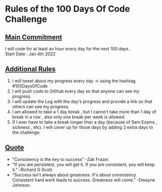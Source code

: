 # **Rules of the 100 Days Of Code Challenge**

## <u>Main Commitment</u>

I will code for at least an hour every day for the next 100 days.<br>
Start Date : Jan 4th 2022

## <u>Additional Rules</u>

1. I will tweet about my progress every day -> using the hashtag #100DaysOfCode
2. I will push code to GitHub every day so that anyone can see my progress.
3. I will update the Log with the day's progress and provide a link so that others can see my progress.
4. I am allowed to take a 1 day break , but I canno't take more than 1 day of break in a row , also only one break per week is allowed.
5. If I ever have to take a break longer than a day (because of Sem Exams , sickness , etc). I will cover up for those days by adding 2 extra days to the challenge.

## <u>Quote</u>

* "Consistency is the key to success" -Zak Frazer.
* "If you are persistent, you will get it. If you are consistent, you will keep it." -Richard G Scott.
* "Success isn't always about greatness. It's about consistency. Consistent hard work leads to success. Greatness will come." -Dwayne Johnson.
